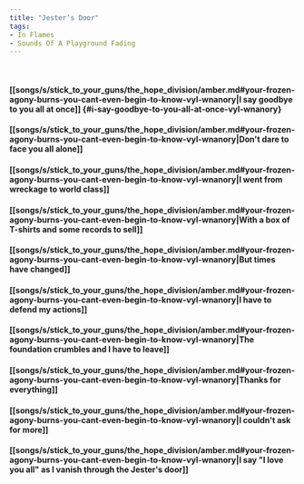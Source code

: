 ```yaml
---
title: "Jester’s Door"
tags:
- In Flames
- Sounds Of A Playground Fading
---
```

&nbsp;
#### [[songs/s/stick_to_your_guns/the_hope_division/amber.md#your-frozen-agony-burns-you-cant-even-begin-to-know-vyl-wnanory|I say goodbye to you all at once]] {#i-say-goodbye-to-you-all-at-once-vyl-wnanory}
#### [[songs/s/stick_to_your_guns/the_hope_division/amber.md#your-frozen-agony-burns-you-cant-even-begin-to-know-vyl-wnanory|Don't dare to face you all alone]]
#### [[songs/s/stick_to_your_guns/the_hope_division/amber.md#your-frozen-agony-burns-you-cant-even-begin-to-know-vyl-wnanory|I went from wreckage to world class]]
#### [[songs/s/stick_to_your_guns/the_hope_division/amber.md#your-frozen-agony-burns-you-cant-even-begin-to-know-vyl-wnanory|With a box of T-shirts and some records to sell]]
#### [[songs/s/stick_to_your_guns/the_hope_division/amber.md#your-frozen-agony-burns-you-cant-even-begin-to-know-vyl-wnanory|But times have changed]]
#### [[songs/s/stick_to_your_guns/the_hope_division/amber.md#your-frozen-agony-burns-you-cant-even-begin-to-know-vyl-wnanory|I have to defend my actions]]
#### [[songs/s/stick_to_your_guns/the_hope_division/amber.md#your-frozen-agony-burns-you-cant-even-begin-to-know-vyl-wnanory|The foundation crumbles and I have to leave]]
#### [[songs/s/stick_to_your_guns/the_hope_division/amber.md#your-frozen-agony-burns-you-cant-even-begin-to-know-vyl-wnanory|Thanks for everything]]
#### [[songs/s/stick_to_your_guns/the_hope_division/amber.md#your-frozen-agony-burns-you-cant-even-begin-to-know-vyl-wnanory|I couldn't ask for more]]
#### [[songs/s/stick_to_your_guns/the_hope_division/amber.md#your-frozen-agony-burns-you-cant-even-begin-to-know-vyl-wnanory|I say "I love you all" as I vanish through the Jester's door]]
